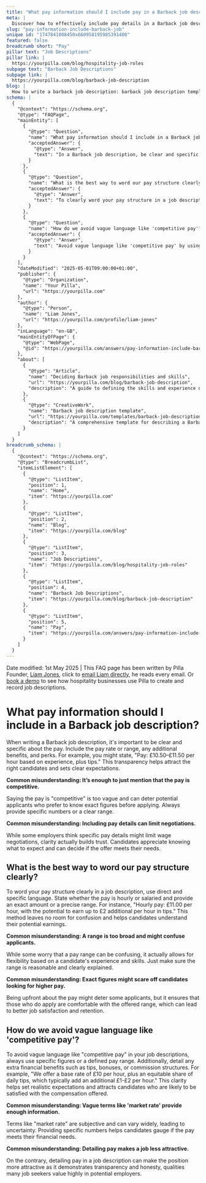 ```yaml
---
title: "What pay information should I include pay in a Barback job description?"
meta: |
  Discover how to effectively include pay details in a Barback job description to attract suitable candidates and establish clear expectations.
slug: "pay-information-include-barback-job"
unique id: "1747841008450x660958195985391400"
featured: false
breadcrumb short: "Pay"
pillar text: "Job Descriptions"
pillar link: |
  https://yourpilla.com/blog/hospitality-job-roles
subpage text: "Barback Job Descriptions"
subpage link: |
  https://yourpilla.com/blog/barback-job-description
blog: |
  How to write a barback job description: barback job description template included.
schema: |
  {
    "@context": "https://schema.org",
    "@type": "FAQPage",
    "mainEntity": [
      {
        "@type": "Question",
        "name": "What pay information should I include in a Barback job description?",
        "acceptedAnswer": {
          "@type": "Answer",
          "text": "In a Barback job description, be clear and specific about the pay. Include the hourly rate or salary range, additional benefits, and perks, stating figures like 'Pay: £10.50–£11.50 per hour based on experience, plus tips'. This transparency will attract the right candidates and set clear expectations."
        }
      },
      {
        "@type": "Question",
        "name": "What is the best way to word our pay structure clearly?",
        "acceptedAnswer": {
          "@type": "Answer",
          "text": "To clearly word your pay structure in a job description, be direct and specific. Indicate whether the compensation is hourly or salaried, and provide an exact amount or a precise range, such as 'Hourly pay: £11.00 per hour, with the potential to earn up to £2 additional per hour in tips'. This clarity eliminates confusion and helps candidates understand potential earnings."
        }
      },
      {
        "@type": "Question",
        "name": "How do we avoid vague language like 'competitive pay'?",
        "acceptedAnswer": {
          "@type": "Answer",
          "text": "Avoid vague language like 'competitive pay' by using specific figures or a defined pay range in your job descriptions. Also, detail any extra financial benefits such as tips, bonuses, or commission. For example, 'We offer a base rate of £10 per hour, plus an equitable share of daily tips, typically adding an additional £1-£2 per hour.' This approach sets realistic expectations and attracts candidates likely to be satisfied with the compensation offered."
        }
      }
    ],
    "dateModified": "2025-05-01T09:00:00+01:00",
    "publisher": {
      "@type": "Organization",
      "name": "Your Pilla",
      "url": "https://yourpilla.com"
    },
    "author": {
      "@type": "Person",
      "name": "Liam Jones",
      "url": "https://yourpilla.com/profile/liam-jones"
    },
    "inLanguage": "en-GB",
    "mainEntityOfPage": {
      "@type": "WebPage",
      "@id": "https://yourpilla.com/answers/pay-information-include-barback-job"
    },
    "about": [
      {
        "@type": "Article",
        "name": "Deciding Barback job responsibilities and skills",
        "url": "https://yourpilla.com/blog/barback-job-description",
        "description": "A guide to defining the skills and experience needed for a Barback position."
      },
      {
        "@type": "CreativeWork",
        "name": "Barback job description template",
        "url": "https://yourpilla.com/templates/barback-job-description",
        "description": "A comprehensive template for describing a Barback job, including responsibilities, skills, and pay structure."
      }
    ]
  }
breadcrumb_schema: |
  {
    "@context": "https://schema.org",
    "@type": "BreadcrumbList",
    "itemListElement": [
      {
        "@type": "ListItem",
        "position": 1,
        "name": "Home",
        "item": "https://yourpilla.com"
      },
      {
        "@type": "ListItem",
        "position": 2,
        "name": "Blog",
        "item": "https://yourpilla.com/blog"
      },
      {
        "@type": "ListItem",
        "position": 3,
        "name": "Job Descriptions",
        "item": "https://yourpilla.com/blog/hospitality-job-roles"
      },
      {
        "@type": "ListItem",
        "position": 4,
        "name": "Barback Job Descriptions",
        "item": "https://yourpilla.com/blog/barback-job-description"
      },
      {
        "@type": "ListItem",
        "position": 5,
        "name": "Pay",
        "item": "https://yourpilla.com/answers/pay-information-include-barback-job"
      }
    ]
  }
---
```


Date modified: 1st May 2025 | This FAQ page has been written by Pilla Founder, [Liam Jones](https://yourpilla.com/profile/liam-jones), click to [email Liam directly](https://mailto:liam@yourpilla.com), he reads every email. Or [book a demo](https://calendly.com/pilla/demo) to see how hospitality businesses use Pilla to create and record job descriptions.

# What pay information should I include in a Barback job description?

When writing a Barback job description, it's important to be clear and specific about the pay. Include the pay rate or range, any additional benefits, and perks. For example, you might state, "Pay: £10.50–£11.50 per hour based on experience, plus tips." This transparency helps attract the right candidates and sets clear expectations.

**Common misunderstanding: It’s enough to just mention that the pay is competitive.**

Saying the pay is "competitive" is too vague and can deter potential applicants who prefer to know exact figures before applying. Always provide specific numbers or a clear range.

**Common misunderstanding: Including pay details can limit negotiations.**

While some employers think specific pay details might limit wage negotiations, clarity actually builds trust. Candidates appreciate knowing what to expect and can decide if the offer meets their needs.

## What is the best way to word our pay structure clearly?

To word your pay structure clearly in a job description, use direct and specific language. State whether the pay is hourly or salaried and provide an exact amount or a precise range. For instance, "Hourly pay: £11.00 per hour, with the potential to earn up to £2 additional per hour in tips." This method leaves no room for confusion and helps candidates understand their potential earnings.

**Common misunderstanding: A range is too broad and might confuse applicants.**

While some worry that a pay range can be confusing, it actually allows for flexibility based on a candidate's experience and skills. Just make sure the range is reasonable and clearly explained.

**Common misunderstanding: Exact figures might scare off candidates looking for higher pay.**

Being upfront about the pay might deter some applicants, but it ensures that those who do apply are comfortable with the offered range, which can lead to better job satisfaction and retention.

## How do we avoid vague language like 'competitive pay'?

To avoid vague language like "competitive pay" in your job descriptions, always use specific figures or a defined pay range. Additionally, detail any extra financial benefits such as tips, bonuses, or commission structures. For example, "We offer a base rate of £10 per hour, plus an equitable share of daily tips, which typically add an additional £1-£2 per hour." This clarity helps set realistic expectations and attracts candidates who are likely to be satisfied with the compensation offered.

**Common misunderstanding: Vague terms like 'market rate' provide enough information.**

Terms like "market rate" are subjective and can vary widely, leading to uncertainty. Providing specific numbers helps candidates gauge if the pay meets their financial needs.

**Common misunderstanding: Detailing pay makes a job less attractive.**

On the contrary, detailing pay in a job description can make the position more attractive as it demonstrates transparency and honesty, qualities many job seekers value highly in potential employers.